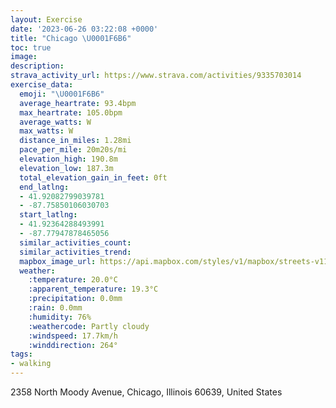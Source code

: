 ```yaml
---
layout: Exercise
date: '2023-06-26 03:22:08 +0000'
title: "Chicago \U0001F6B6"
toc: true
image:
description:
strava_activity_url: https://www.strava.com/activities/9335703014
exercise_data:
  emoji: "\U0001F6B6"
  average_heartrate: 93.4bpm
  max_heartrate: 105.0bpm
  average_watts: W
  max_watts: W
  distance_in_miles: 1.28mi
  pace_per_mile: 20m20s/mi
  elevation_high: 190.8m
  elevation_low: 187.3m
  total_elevation_gain_in_feet: 0ft
  end_latlng:
  - 41.92082799039781
  - -87.75850106030703
  start_latlng:
  - 41.92364288493991
  - -87.77947878465056
  similar_activities_count:
  similar_activities_trend:
  mapbox_image_url: https://api.mapbox.com/styles/v1/mapbox/streets-v11/static/path-5+787af2-1.0(_f%7B~F%7C~vvO%40%7DEG%7DB%40iCCo%40%40q%40EqC%40uAC_%40BYEc%40Bi%40%3FwAEaBA%7BABaAKeBFeAGwCFcBG%7B%40%40gAEeA%40cFEuCD%5DGsCBeCCw%40Bg%40GoF%40yCCmDCq%40%40qBIgEDy%40%40EFEf%40Cl%40%40dAE~BA),pin-s-s+e5b22e(-87.77727,41.92368),pin-s-f+89ae00(-87.75867,41.92245999999998)/auto/800x800?access_token=pk.eyJ1Ijoiam9zaGJlY2ttYW4iLCJhIjoiY205eWR2aDd1MWZ6djJrbXc4a3M0bWZleiJ9.XiG9OWkNcZk2QzjJbxLB4A
  weather:
    :temperature: 20.0°C
    :apparent_temperature: 19.3°C
    :precipitation: 0.0mm
    :rain: 0.0mm
    :humidity: 76%
    :weathercode: Partly cloudy
    :windspeed: 17.7km/h
    :winddirection: 264°
tags:
- walking
---
```

2358 North Moody Avenue, Chicago, Illinois 60639, United States
